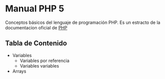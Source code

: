 # Manual PHP 5

Conceptos básicos del lenguaje de programación PHP.
Es un estracto de la documentacion oficial de [PHP](https://secure.php.net/manual/es)


## Tabla de Contenido

- Variables
  - Variables por referencia
  - Variables variables
- Arrays
